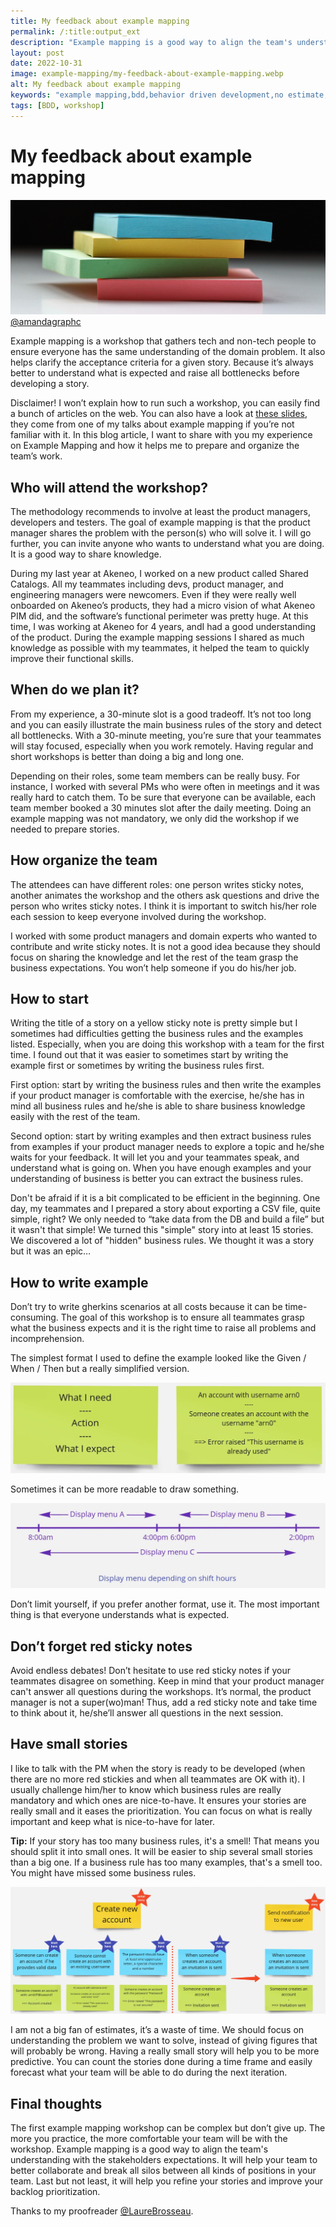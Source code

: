 ```yaml
---
title: My feedback about example mapping
permalink: /:title:output_ext
description: "Example mapping is a good way to align the team's understanding of domain problems and help your team to better collaborate. Last but not least, it eases to refine your stories and improve your backlog prioritization."
layout: post
date: 2022-10-31
image: example-mapping/my-feedback-about-example-mapping.webp
alt: My feedback about example mapping
keywords: "example mapping,bdd,behavior driven development,no estimate,team collaboration,sticky note,small story,domain problem"
tags: [BDD, workshop]
---
```


# My feedback about example mapping

![My feedback about example mapping](assets/img/posts/example-mapping/my-feedback-about-example-mapping.webp)[@amandagraphc](https://unsplash.com/@amandagraphc)

Example mapping is a workshop that gathers tech and non-tech people to ensure everyone has the same understanding of the domain problem. It also helps clarify the acceptance criteria for a given story. Because it’s always better to understand what is expected and raise all bottlenecks before developing a story.

Disclaimer! I won’t explain how to run such a workshop, you can easily find a bunch of articles on the web. You can also have a look at [these slides](TODO), they come from one of my talks about example mapping if you’re not familiar with it. In this blog article, I want to share with you my experience on Example Mapping and how it helps me to prepare and organize the team’s work.

## Who will attend the workshop?

The methodology recommends to involve at least the product managers, developers and testers. The goal of example mapping is that the product manager shares the problem with the person(s) who will solve it. I will go further, you can invite anyone who wants to understand what you are doing. It is a good way to share knowledge.

During my last year at Akeneo, I worked on a new product called Shared Catalogs. All my teammates including devs, product manager, and engineering managers were newcomers. Even if they were really well onboarded on Akeneo’s products, they had a micro vision of what Akeneo PIM did, and the software’s functional perimeter was pretty huge. At this time, I was working at Akeneo for 4 years, andI had a good understanding of the product. During the example mapping sessions I shared as much knowledge as possible with my teammates, it helped the team to quickly improve their functional skills.

## When do we plan it?

From my experience, a 30-minute slot is a good tradeoff. It’s not too long and you can easily illustrate the main business rules of the story and detect all bottlenecks. With a 30-minute meeting, you’re sure that your teammates will stay focused, especially when you work remotely. Having regular and short workshops is better than doing a big and long one.

Depending on their roles, some team members can be really busy. For instance, I worked with several PMs who were often in meetings and it was really hard to catch them. To be sure that everyone can be available, each team member booked a 30 minutes slot after the daily meeting. Doing an example mapping was not mandatory, we only did the workshop if we needed to prepare stories.

## How organize the team

The attendees can have different roles: one person writes sticky notes, another animates the workshop and the others ask questions and drive the person who writes sticky notes. I think it is important to switch his/her role each session to keep everyone involved during the workshop.

I worked with some product managers and domain experts who wanted to contribute and write sticky notes. It is not a good idea because they should focus on sharing the knowledge and let the rest of the team grasp the business expectations. You won’t help someone if you do his/her job.

## How to start

Writing the title of a story on a yellow sticky note is pretty simple but I sometimes had difficulties getting the business rules and the examples listed. Especially, when you are doing this workshop with a team for the first time. I found out that it was easier to sometimes start by writing the example first or sometimes by writing the business rules first.

First option: start by writing the business rules and then write the examples if your product manager is comfortable with the exercise, he/she has in mind all business rules and he/she is able to share business knowledge easily with the rest of the team.

Second option: start by writing examples and then extract business rules from examples if your product manager needs to explore a topic and he/she waits for your feedback. It will let you and your teammates speak, and understand what is going on. When you have enough examples and your understanding of business is better you can extract the business rules.

Don't be afraid if it is a bit complicated to be efficient in the beginning. One day, my teammates and I prepared a story about exporting a CSV file, quite simple, right? We only needed to “take data from the DB and build a file” but it wasn't that simple! We turned this "simple" story into at least 15 stories. We discovered a lot of "hidden" business rules. We thought it was a story but it was an epic…

## How to write example

Don’t try to write gherkins scenarios at all costs because it can be time-consuming. The goal of this workshop is to ensure all teammates grasp what the business expects and it is the right time to raise all problems and incomprehension.

The simplest format I used to define the example looked like the Given / When / Then but a really simplified version.

![Simplified gherkins](assets/img/posts/example-mapping/write-simple-exmaple.webp)

Sometimes it can be more readable to draw something.

![Draw examples](assets/img/posts/example-mapping/draw-example.webp)

Don’t limit yourself, if you prefer another format, use it. The most important thing is that everyone understands what is expected.

## Don’t forget red sticky notes

Avoid endless debates! Don’t hesitate to use red sticky notes if your teammates disagree on something. Keep in mind that your product manager can't answer all questions during the workshops. It’s normal, the product manager is not a super(wo)man! Thus, add a red sticky note and take time to think about it, he/she’ll answer all questions in the next session.

## Have small stories

I like to talk with the PM when the story is ready to be developed (when there are no more red stickies and when all teammates are OK with it). I usually challenge him/her to know which business rules are really mandatory and which ones are nice-to-have. It ensures your stories are really small and it eases the prioritization. You can focus on what is really important and keep what is nice-to-have for later.

**Tip:** If your story has too many business rules, it's a smell! That means you should split it into small ones. It will be easier to ship several small stories than a big one. If a business rule has too many examples, that's a smell too. You might have missed some business rules.

![Split story into small ones](assets/img/posts/example-mapping/split-story.webp)

I am not a big fan of estimates, it’s a waste of time. We should focus on understanding the problem we want to solve, instead of giving figures that will probably be wrong. Having a really small story will help you to be more predictive. You can count the stories done during a time frame and easily forecast what your team will be able to do during the next iteration.

## Final thoughts

The first example mapping workshop can be complex but don’t give up. The more you practice, the more comfortable your team will be  with the workshop. Example mapping is a good way to align the team's understanding with the stakeholders expectations. It will help your team to better collaborate and break all silos between all kinds of positions in your team. Last but not least, it will help you refine your stories and improve your backlog prioritization.

Thanks to my proofreader [@LaureBrosseau](https://twitter.com/LaureBrosseau).
